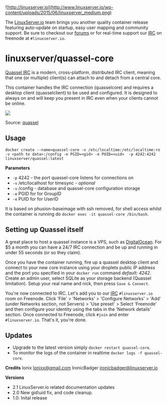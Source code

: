 ![http://linuxserver.io](http://www.linuxserver.io/wp-content/uploads/2015/06/linuxserver_medium.png)

The [LinuxServer.io](http://linuxserver.io) team brings you another quality container release featuring auto-update on startup, easy user mapping and community support. Be sure to checkout our [forums](http://forum.linuxserver.io) or for real-time support our [IRC](http://www.linuxserver.io/index.php/irc/) on freenode at `#linuxserver.io`.

# linuxserver/quassel-core

[Quassel IRC](http://quassel-irc.org/) is a modern, cross-platform, distributed IRC client, meaning that one (or multiple) client(s) can attach to and detach from a central core.

This container handles the IRC connection (quasselcore) and requires a desktop client (quasselclient) to be used and configured. It is designed to always on and will keep you present in IRC even when your clients cannot be online. 

![](http://bugs.quassel-irc.org/attachments/download/111/distributed.png)

Source: [quassel](http://bugs.quassel-irc.org/projects/quassel-irc/wiki)

## Usage

```
docker create --name=quassel-core -v /etc/localtime:/etc/localtime:ro -v <path to data>:/config -e PGID=<gid> -e PUID=<uid>  -p 4242:4242 linuxserver/quassel:latest
```

**Parameters**
* `-p` 4242 - the port quassel-core listens for connections on
* `-v` /etc/localhost for timesync - *optional*
* `-v` /config - database and quassel-core configuration storage
* `-e` PGID for for GroupID
* `-e` PUID for for UserID

It is based on phusion-baseimage with ssh removed, for shell access whilst the container is running do `docker exec -it quassel-core /bin/bash`.

## Setting up Quassel itself

A great place to host a quassel instance is a VPS, such as [DigitalOcean](https://www.digitalocean.com/?refcode=501c48b34b8c). For $5 a month you can have a 24/7 IRC connection and be up and running in under 55 seconds (or so they claim).

Once you have the container running, fire up a quassel desktop client and connect to your new core instance using your droplets public IP address and the port you specified in your `docker run` command *default: 4242*. Create an admin user, select SQLite as your storage backend (Quassel limitation). Setup your real name and nick, then press `Save & Connect`.

You're now connected to IRC. Let's add you to our [IRC](http://www.linuxserver.io/index.php/irc/) `#linuxserver.io` room on Freenode. Click 'File' > 'Networks' > 'Configure Networks' > 'Add' (under Networks section, not Servers) > 'Use preset' > Select 'Freenode' and then configure your identity using the tabs in the 'Network details' section. Once connected to Freenode, click `#join` and enter `#linuxserver.io`. That's it, you're done.

## Updates

* Upgrade to the latest version simply `docker restart quassel-core`.
* To monitor the logs of the container in realtime `docker logs -f quassel-core`.


**Credits**
lonix <lonixx@gmail.com>
IronicBadger <ironicbadger@linuxserver.io>

**Versions**
* 2.1 LinuxServer.io related documentation updates
* 2.0 New gid\uid fix, and code cleanup.
* 1.0: Inital release